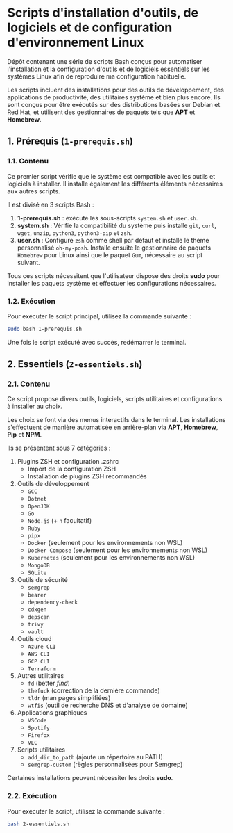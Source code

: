 # Scripts d'installation d'outils, de logiciels et de configuration d'environnement Linux

Dépôt contenant une série de scripts Bash conçus pour automatiser l'installation et la configuration d'outils et de logiciels essentiels sur les systèmes Linux afin de reproduire ma configuration habituelle.

Les scripts incluent des installations pour des outils de développement, des applications de productivité, des utilitaires système et bien plus encore. Ils sont conçus pour être exécutés sur des distributions basées sur Debian et Red Hat, et utilisent des gestionnaires de paquets tels que **APT** et **Homebrew**.

## 1. Prérequis (`1-prerequis.sh`)

### 1.1. Contenu

Ce premier script vérifie que le système est compatible avec les outils et logiciels à installer. Il installe également les différents éléments nécessaires aux autres scripts.

Il est divisé en 3 scripts Bash :

1. **1-prerequis.sh** : exécute les sous-scripts `system.sh` et `user.sh`.
2. **system.sh** : Vérifie la compatibilité du système puis installe `git`, `curl`, `wget`, `unzip`, `python3`, `python3-pip` et `zsh`.
3. **user.sh** : Configure `zsh` comme shell par défaut et installe le thème personnalisé `oh-my-posh`. Installe ensuite le gestionnaire de paquets `Homebrew` pour Linux ainsi que le paquet `Gum`, nécessaire au script suivant.

Tous ces scripts nécessitent que l'utilisateur dispose des droits **sudo** pour installer les paquets système et effectuer les configurations nécessaires.

### 1.2. Exécution

Pour exécuter le script principal, utilisez la commande suivante :

```bash
sudo bash 1-prerequis.sh
```

Une fois le script exécuté avec succès, redémarrer le terminal.

## 2. Essentiels (`2-essentiels.sh`)

### 2.1. Contenu

Ce script propose divers outils, logiciels, scripts utilitaires et configurations à installer au choix.

Les choix se font via des menus interactifs dans le terminal. Les installations s'effectuent de manière automatisée en arrière-plan via **APT**, **Homebrew**, **Pip** et **NPM**.

Ils se présentent sous 7 catégories :

1. Plugins ZSH et configuration .zshrc
    - Import de la configuration ZSH
    - Installation de plugins ZSH recommandés
2. Outils de développement
    - `GCC`
    - `Dotnet`
    - `OpenJDK`
    - `Go`
    - `Node.js` (+ `n` facultatif)
    - `Ruby`
    - `pipx`
    - `Docker` (seulement pour les environnements non WSL)
    - `Docker Compose` (seulement pour les environnements non WSL)
    - `Kubernetes` (seulement pour les environnements non WSL)
    - `MongoDB`
    - `SQLite`
3. Outils de sécurité
    - `semgrep`
    - `bearer`
    - `dependency-check`
    - `cdxgen`
    - `depscan`
    - `trivy`
    - `vault`
4. Outils cloud
    - `Azure CLI`
    - `AWS CLI`
    - `GCP CLI`
    - `Terraform`
5. Autres utilitaires
    - `fd` (better *find*)
    - `thefuck` (correction de la dernière commande)
    - `tldr` (man pages simplifiées)
    - `wtfis` (outil de recherche DNS et d'analyse de domaine)
6. Applications graphiques
    - `VSCode`
    - `Spotify`
    - `Firefox`
    - `VLC`
7. Scripts utilitaires
    - `add_dir_to_path` (ajoute un répertoire au PATH)
    - `semgrep-custom` (règles personnalisées pour Semgrep)

Certaines installations peuvent nécessiter les droits **sudo**.

### 2.2. Exécution

Pour exécuter le script, utilisez la commande suivante :

```bash
bash 2-essentiels.sh
```
